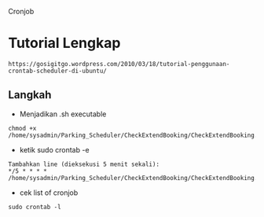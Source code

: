 Cronjob

# Tutorial Lengkap
```
https://gosigitgo.wordpress.com/2010/03/18/tutorial-penggunaan-crontab-scheduler-di-ubuntu/
```

## Langkah
- Menjadikan .sh executable
```
chmod +x /home/sysadmin/Parking_Scheduler/CheckExtendBooking/CheckExtendBooking.sh
```

- ketik sudo crontab -e 
```
Tambahkan line (dieksekusi 5 menit sekali):
*/5 * * * * /home/sysadmin/Parking_Scheduler/CheckExtendBooking/CheckExtendBooking.sh
```

- cek list of cronjob
```
sudo crontab -l
```
